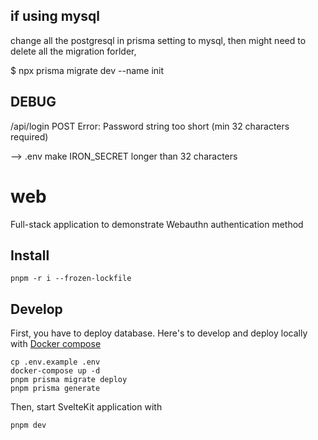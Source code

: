 ## if using mysql 
change all the postgresql in prisma setting to mysql, then
might need to delete all the migration forlder,

$ npx prisma migrate dev --name init

## DEBUG
/api/login POST
Error: Password string too short (min 32 characters required)

-->
.env
make IRON_SECRET longer than 32 characters



# web

Full-stack application to demonstrate Webauthn authentication method

## Install

```
pnpm -r i --frozen-lockfile
```

## Develop

First, you have to deploy database. Here's to develop and deploy locally with [Docker compose](https://docs.docker.com/compose/)

```
cp .env.example .env
docker-compose up -d
pnpm prisma migrate deploy
pnpm prisma generate
```

Then, start SvelteKit application with

```
pnpm dev
```
